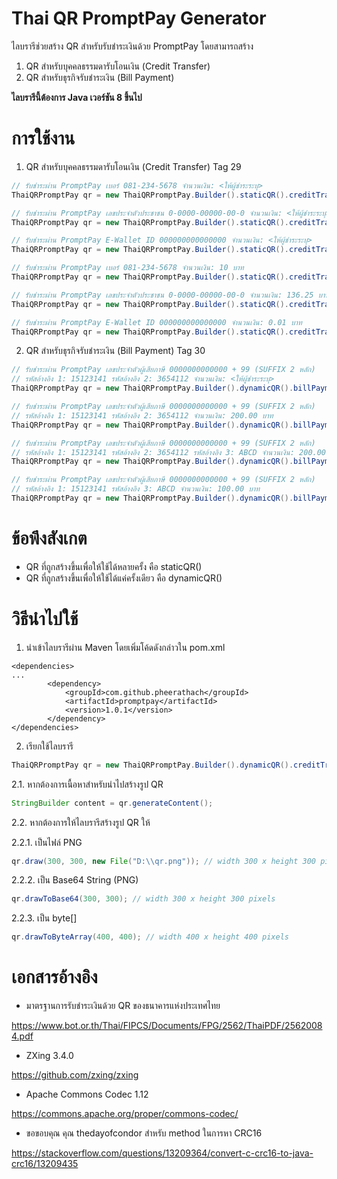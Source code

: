 # Thai QR PromptPay Generator

ไลบรารีช่วยสร้าง QR สำหรับรับชำระเงินด้วย PromptPay โดยสามารถสร้าง
1. QR สำหรับบุคคลธรรมดารับโอนเงิน (Credit Transfer)
2. QR สำหรับธุรกิจรับชำระเงิน (Bill Payment)

**ไลบรารีนี้ต้องการ Java เวอร์ชัน 8 ขึ้นไป**

# การใช้งาน
1. QR สำหรับบุคคลธรรมดารับโอนเงิน (Credit Transfer) Tag 29

```java
// รับชำระผ่าน PromptPay เบอร์ 081-234-5678 จำนวนเงิน: <ให้ผู้ชำระระบุ>
ThaiQRPromptPay qr = new ThaiQRPromptPay.Builder().staticQR().creditTransfer().mobileNumber("0812345678").build();

// รับชำระผ่าน PromptPay เลขประจำตัวประชาชน 0-0000-00000-00-0 จำนวนเงิน: <ให้ผู้ชำระระบุ>
ThaiQRPromptPay qr = new ThaiQRPromptPay.Builder().staticQR().creditTransfer().nationalId("0000000000000").build();

// รับชำระผ่าน PromptPay E-Wallet ID 000000000000000 จำนวนเงิน: <ให้ผู้ชำระระบุ>
ThaiQRPromptPay qr = new ThaiQRPromptPay.Builder().staticQR().creditTransfer().eWalletId("000000000000000").build();

// รับชำระผ่าน PromptPay เบอร์ 081-234-5678 จำนวนเงิน: 10 บาท
ThaiQRPromptPay qr = new ThaiQRPromptPay.Builder().staticQR().creditTransfer().mobileNumber("0812345678").amount(new BigDecimal("10.00")).build();

// รับชำระผ่าน PromptPay เลขประจำตัวประชาชน 0-0000-00000-00-0 จำนวนเงิน: 136.25 บาท
ThaiQRPromptPay qr = new ThaiQRPromptPay.Builder().staticQR().creditTransfer().nationalId("0000000000000").amount(new BigDecimal("136.25")).build();

// รับชำระผ่าน PromptPay E-Wallet ID 000000000000000 จำนวนเงิน: 0.01 บาท
ThaiQRPromptPay qr = new ThaiQRPromptPay.Builder().staticQR().creditTransfer().eWalletId("000000000000000").amount(new BigDecimal("0.01")).build();
```

2. QR สำหรับธุรกิจรับชำระเงิน (Bill Payment) Tag 30

```java
// รับชำระผ่าน PromptPay เลขประจำตัวผู้เสียภาษี 0000000000000 + 99 (SUFFIX 2 หลัก)
// รหัสอ้างอิง 1: 15123141 รหัสอ้างอิง 2: 3654112 จำนวนเงิน: <ให้ผู้ชำระระบุ>
ThaiQRPromptPay qr = new ThaiQRPromptPay.Builder().dynamicQR().billPayment().billerId("000000000000099").ref1("15123141").ref2("3654112").build();

// รับชำระผ่าน PromptPay เลขประจำตัวผู้เสียภาษี 0000000000000 + 99 (SUFFIX 2 หลัก)
// รหัสอ้างอิง 1: 15123141 รหัสอ้างอิง 2: 3654112 จำนวนเงิน: 200.00 บาท
ThaiQRPromptPay qr = new ThaiQRPromptPay.Builder().dynamicQR().billPayment().billerId("000000000000099").ref1("15123141").ref2("3654112").amount(new BigDecimal("200.00")).build();

// รับชำระผ่าน PromptPay เลขประจำตัวผู้เสียภาษี 0000000000000 + 99 (SUFFIX 2 หลัก)
// รหัสอ้างอิง 1: 15123141 รหัสอ้างอิง 2: 3654112 รหัสอ้างอิง 3: ABCD จำนวนเงิน: 200.00 บาท
ThaiQRPromptPay qr = new ThaiQRPromptPay.Builder().dynamicQR().billPayment().billerId("000000000000099").ref1("15123141").ref2("3654112").ref3("ABCD").amount(new BigDecimal("200.00")).build();

// รับชำระผ่าน PromptPay เลขประจำตัวผู้เสียภาษี 0000000000000 + 99 (SUFFIX 2 หลัก)
// รหัสอ้างอิง 1: 15123141 รหัสอ้างอิง 3: ABCD จำนวนเงิน: 100.00 บาท
ThaiQRPromptPay qr = new ThaiQRPromptPay.Builder().dynamicQR().billPayment().billerId("000000000000099").ref1("15123141").ref3("ABCD").amount(new BigDecimal("100.00")).build();

```

# ข้อพึงสังเกต
- QR ที่ถูกสร้างขึ้นเพื่อให้ใช้ได้หลายครั้ง คือ staticQR()
- QR ที่ถูกสร้างขึ้นเพื่อให้ใช้ได้แค่ครั้งเดียว คือ dynamicQR()

# วิธีนำไปใช้
1. นำเข้าไลบรารีผ่าน Maven โดยเพิ่มโค้ดดังกล่าวใน pom.xml
```
<dependencies>
...
		<dependency>
			<groupId>com.github.pheerathach</groupId>
			<artifactId>promptpay</artifactId>
			<version>1.0.1</version>
		</dependency>
</dependencies>
```
2. เรียกใช้ไลบรารี
```java
ThaiQRPromptPay qr = new ThaiQRPromptPay.Builder().dynamicQR().creditTransfer().mobileNumber("0812345678").amount(new BigDecimal("100.00")).build();
```
2.1. หากต้องการเนื้อหาสำหรับนำไปสร้างรูป QR
```java
StringBuilder content = qr.generateContent();
```
2.2. หากต้องการให้ไลบรารีสร้างรูป QR ให้

  2.2.1. เป็นไฟล์ PNG
```java
qr.draw(300, 300, new File("D:\\qr.png")); // width 300 x height 300 pixels | save to D:\qr.png
```

  2.2.2. เป็น Base64 String (PNG)
```java
qr.drawToBase64(300, 300); // width 300 x height 300 pixels
```

  2.2.3. เป็น byte[]
```java
qr.drawToByteArray(400, 400); // width 400 x height 400 pixels
```

# เอกสารอ้างอิง
- มาตรฐานการรับชำระเงินด้วย QR ของธนาคารแห่งประเทศไทย

https://www.bot.or.th/Thai/FIPCS/Documents/FPG/2562/ThaiPDF/25620084.pdf

- ZXing 3.4.0

https://github.com/zxing/zxing

- Apache Commons Codec 1.12

https://commons.apache.org/proper/commons-codec/

- ขอขอบคุณ คุณ thedayofcondor สำหรับ method ในการหา CRC16

https://stackoverflow.com/questions/13209364/convert-c-crc16-to-java-crc16/13209435

